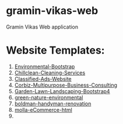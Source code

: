 # gramin-vikas-web
Gramin Vikas Web application

# Website Templates:
1. [Environmental-Bootstrap](https://techradiant.github.io/gramin-vikas-web/Templates/Ecova-Environmental-Bootstrap-Template/)
2. [Chillclean-Cleaning-Services](https://techradiant.github.io/gramin-vikas-web/Templates/Chillclean-Cleaning-Services-Template/)
3. [Classified-Ads-Website](https://techradiant.github.io/gramin-vikas-web/Templates/Classified-Ads-Website-Template/)
4. [Corbiz-Multipurpose-Business-Consulting](https://techradiant.github.io/gramin-vikas-web/Templates/Corbiz-Multipurpose-Business-Consulting-HTML-Template/)
5. [Garden-Lawn-Landscaping-Bootstrap4](https://techradiant.github.io/gramin-vikas-web/Templates/Garden-Lawn-Landscaping-Bootstrap4-Template/)
6. [green-nature-environmental](https://techradiant.github.io/gramin-vikas-web/Templates/green-nature-environmental-template/)
7. [boldman-handyman-renovation](https://techradiant.github.io/gramin-vikas-web/Templates/boldman-handyman-renovation-service/)
8. [molla-eCommerce-html](https://techradiant.github.io/gramin-vikas-web/Templates/Darsh%20%marketing/molla-eCommerce-html-template/molla-eCommerce-html-template/)
9. 
